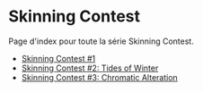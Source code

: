 # Skinning Contest

Page d'index pour toute la série Skinning Contest.

- [Skinning Contest #1](1)
- [Skinning Contest #2: Tides of Winter](2)
- [Skinning Contest #3: Chromatic Alteration](3)
